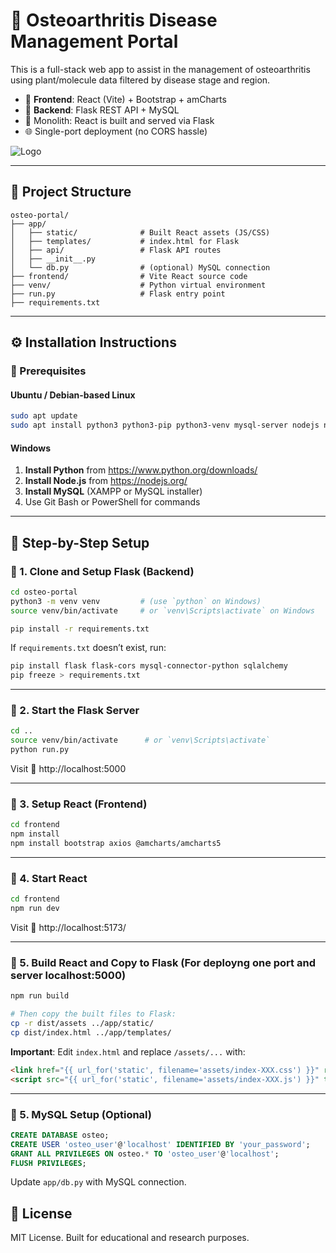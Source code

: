 # 🌿 Osteoarthritis Disease Management Portal

This is a full-stack web app to assist in the management of osteoarthritis using plant/molecule data filtered by disease stage and region.

- 🧠 **Frontend**: React (Vite) + Bootstrap + amCharts
- 🔌 **Backend**: Flask REST API + MySQL
- 🧩 Monolith: React is built and served via Flask
- 🌐 Single-port deployment (no CORS hassle)


![Logo](../frontend/src/assets/osteo-ui.png)


---

## 📁 Project Structure

```
osteo-portal/
├── app/
│   ├── static/              # Built React assets (JS/CSS)
│   ├── templates/           # index.html for Flask
│   ├── api/                 # Flask API routes
│   ├── __init__.py
│   └── db.py                # (optional) MySQL connection
├── frontend/                # Vite React source code
├── venv/                    # Python virtual environment
├── run.py                   # Flask entry point
├── requirements.txt
```

---

## ⚙️ Installation Instructions

### 📌 Prerequisites

#### Ubuntu / Debian-based Linux

```bash
sudo apt update
sudo apt install python3 python3-pip python3-venv mysql-server nodejs npm
```

#### Windows

1. **Install Python** from https://www.python.org/downloads/
2. **Install Node.js** from https://nodejs.org/
3. **Install MySQL** (XAMPP or MySQL installer)
4. Use Git Bash or PowerShell for commands

---

## 🧪 Step-by-Step Setup

### 🔹 1. Clone and Setup Flask (Backend)

```bash
cd osteo-portal
python3 -m venv venv         # (use `python` on Windows)
source venv/bin/activate     # or `venv\Scripts\activate` on Windows

pip install -r requirements.txt
```

If `requirements.txt` doesn’t exist, run:
```bash
pip install flask flask-cors mysql-connector-python sqlalchemy
pip freeze > requirements.txt
```

---

### 🔹 2. Start the Flask Server

```bash
cd ..
source venv/bin/activate      # or `venv\Scripts\activate`
python run.py
```

Visit 📍 http://localhost:5000

---

### 🔹 3. Setup React (Frontend)

```bash
cd frontend
npm install
npm install bootstrap axios @amcharts/amcharts5
```

<!-- In `main.jsx`, import Bootstrap:

```js
import 'bootstrap/dist/css/bootstrap.min.css';
``` -->

---

### 🔹 4. Start React

```bash
cd frontend
npm run dev
```


Visit 📍 http://localhost:5173/

---

### 🔹 5. Build React and Copy to Flask (For deployng one port and server localhost:5000)

```bash
npm run build

# Then copy the built files to Flask:
cp -r dist/assets ../app/static/
cp dist/index.html ../app/templates/
```

**Important**: Edit `index.html` and replace `/assets/...` with:

```html
<link href="{{ url_for('static', filename='assets/index-XXX.css') }}" rel="stylesheet">
<script src="{{ url_for('static', filename='assets/index-XXX.js') }}" type="module"></script>
```

---


### 🔹 5. MySQL Setup (Optional)

```sql
CREATE DATABASE osteo;
CREATE USER 'osteo_user'@'localhost' IDENTIFIED BY 'your_password';
GRANT ALL PRIVILEGES ON osteo.* TO 'osteo_user'@'localhost';
FLUSH PRIVILEGES;
```

Update `app/db.py` with MySQL connection.


## 📜 License

MIT License. Built for educational and research purposes.